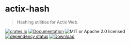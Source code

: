 # actix-hash

> Hashing utilities for Actix Web.

<!-- prettier-ignore-start -->

[![crates.io](https://img.shields.io/crates/v/actix-hash?label=latest)](https://crates.io/crates/actix-hash)
[![Documentation](https://docs.rs/actix-hash/badge.svg?version=0.5.0)](https://docs.rs/actix-hash/0.5.0)
![MIT or Apache 2.0 licensed](https://img.shields.io/crates/l/actix-hash.svg)
<br />
[![dependency status](https://deps.rs/crate/actix-hash/0.5.0/status.svg)](https://deps.rs/crate/actix-hash/0.5.0)
[![Download](https://img.shields.io/crates/d/actix-hash.svg)](https://crates.io/crates/actix-hash)

<!-- prettier-ignore-end -->

